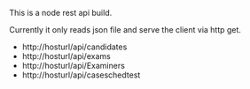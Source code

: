 This is a node rest api build.

Currently it only reads json file and serve the client via http get.

* http://hosturl/api/candidates
* http://hosturl/api/exams
* http://hosturl/api/Examiners
* http://hosturl/api/caseschedtest
